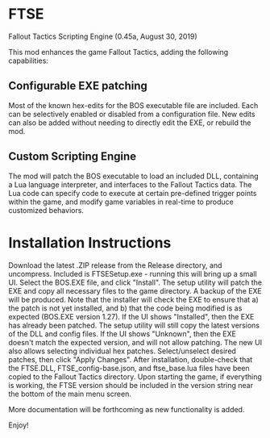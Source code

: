 # FTSE
Fallout Tactics Scripting Engine (0.45a, August 30, 2019)

This mod enhances the game Fallout Tactics, adding the following capabilities:

## Configurable EXE patching
Most of the known hex-edits for the BOS executable file are included. Each can be selectively enabled or disabled from a configuration file. New edits can also be added without needing to directly edit the EXE, or rebuild the mod.

## Custom Scripting Engine
The mod will patch the BOS executable to load an included DLL, containing a Lua language interpreter, and interfaces to the Fallout Tactics data. The Lua code can specify code to execute at certain pre-defined trigger points within the game, and modify game variables in real-time to produce customized behaviors.

# Installation Instructions
Download the latest .ZIP release from the Release directory, and uncompress. Included is FTSESetup.exe - running this will bring up a small UI. Select the BOS.EXE file, and click "Install". The setup utility will patch the EXE and copy all necessary files to the game directory. A backup of the EXE will be produced.
Note that the installer will check the EXE to ensure that a) the patch is not yet installed, and b) that the code being modified is as expected (BOS.EXE version 1.27). If the UI shows "Installed", then the EXE has already been patched. The setup utility will still copy the latest versions of the DLL and config files.
If the UI shows "Unknown", then the EXE doesn't match the expected version, and will not allow patching.
The new UI also allows selecting individual hex patches. Select/unselect desired patches, then click "Apply Changes".
After installation, double-check that the FTSE.DLL, FTSE_config-base.json, and ftse_base.lua files have been copied to the Fallout Tactics directory.
Upon starting the game, if everything is working, the FTSE version should be included in the version string near the bottom of the main menu screen.

More documentation will be forthcoming as new functionality is added.

Enjoy!
